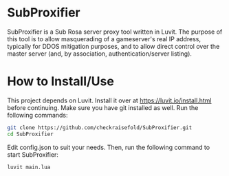 # SubProxifier
SubProxifier is a Sub Rosa server proxy tool written in Luvit. The purpose of this tool is to allow masquerading of a gameserver's real IP address, typically for DDOS mitigation purposes, and to allow direct control over the master server (and, by association, authentication/server listing).
# How to Install/Use
This project depends on Luvit. Install it over at https://luvit.io/install.html before continuing. Make sure you have git installed as well.
Run the following commands:
```sh
git clone https://github.com/checkraisefold/SubProxifier.git
cd SubProxifier
```
Edit config.json to suit your needs. Then, run the following command to start SubProxifier:
```sh
luvit main.lua
```
